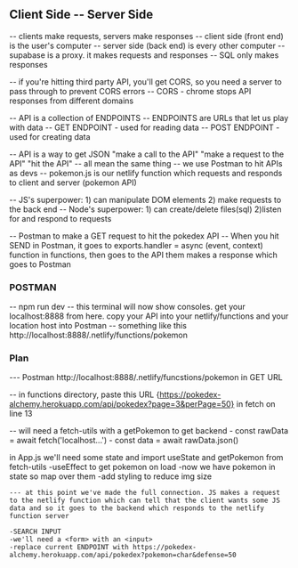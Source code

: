 ## Client Side -- Server Side 
-- clients make requests, servers make responses
-- client side (front end) is the user's computer 
-- server side (back end) is every other computer
-- supabase is a proxy. it makes requests and responses
-- SQL only makes responses

-- if you're hitting third party API, you'll get CORS, so you need a server to pass through to prevent CORS errors
-- CORS - chrome stops API responses from different domains

-- API is a collection of ENDPOINTS
-- ENDPOINTS are URLs that let us play with data
-- GET ENDPOINT - used for reading data
-- POST ENDPOINT - used for creating data

-- API is a way to get JSON
"make a call to the API"
"make a request to the API"
"hit the API"
-- all mean the same thing
-- we use Postman to hit APIs as devs
-- pokemon.js is our netlify function which requests and responds to client and server (pokemon API)

-- JS's superpower: 1) can manipulate DOM elements 2) make requests to the back end
-- Node's superpower: 1) can create/delete files(sql) 2)listen for and respond to requests

-- Postman to make a GET request to hit the pokedex API
-- When you hit SEND in Postman, it goes to exports.handler = async (event, context) function in functions, then goes to the API them makes a response which goes to Postman

### POSTMAN ###
-- npm run dev
-- this terminal will now show consoles. get your localhost:8888 from here. copy your API into your netlify/functions and your location host into Postman -- something like this  http://localhost:8888/.netlify/functions/pokemon


### Plan
--- Postman http://localhost:8888/.netlify/funcstions/pokemon in GET URL

-- in functions directory, paste this URL {https://pokedex-alchemy.herokuapp.com/api/pokedex?page=3&perPage=50} in fetch on line 13

-- will need a fetch-utils with a getPokemon to get backend
    - const rawData = await fetch('localhost...')
    - const data = await rawData.json()

in App.js we'll need some state and import useState and getPokemon from fetch-utils
    -useEffect to get pokemon on load
    -now we have pokemon in state so map over them
    -add styling to reduce img size

    --- at this point we've made the full connection. JS makes a request to the netlify function which can tell that the client wants some JS data and so it goes to the backend which responds to the netlify function server

    -SEARCH INPUT
    -we'll need a <form> with an <input>
    -replace current ENDPOINT with https://pokedex-alchemy.herokuapp.com/api/pokedex?pokemon=char&defense=50